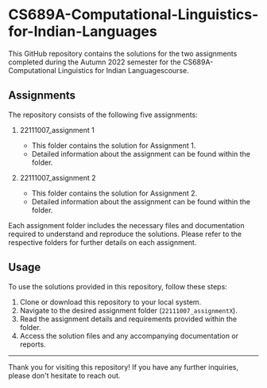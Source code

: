 # CS689A-Computational-Linguistics-for-Indian-Languages
This GitHub repository contains the solutions for the two assignments completed during the Autumn 2022 semester for the  CS689A-Computational Linguistics for Indian Languagescourse.

## Assignments

The repository consists of the following five assignments:

1. 22111007_assignment 1
   - This folder contains the solution for Assignment 1.
   - Detailed information about the assignment can be found within the folder.

2. 22111007_assignment 2
   - This folder contains the solution for Assignment 2.
   - Detailed information about the assignment can be found within the folder.

Each assignment folder includes the necessary files and documentation required to understand and reproduce the solutions. Please refer to the respective folders for further details on each assignment.

## Usage

To use the solutions provided in this repository, follow these steps:

1. Clone or download this repository to your local system.
2. Navigate to the desired assignment folder (`22111007_assignmentX`).
3. Read the assignment details and requirements provided within the folder.
4. Access the solution files and any accompanying documentation or reports.

---

Thank you for visiting this repository! If you have any further inquiries, please don't hesitate to reach out.
